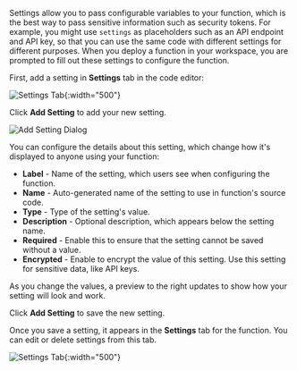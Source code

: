 <!-- usually placed under a heading called "Settings and Secrets" -->

Settings allow you to pass configurable variables to your function, which is the best way to pass sensitive information such as security tokens. For example, you might use `settings` as placeholders such as an API endpoint and API key, so that you can use the same code with different settings for different purposes. When you deploy a function in your workspace, you are prompted to fill out these settings to configure the function.

First, add a setting in **Settings** tab in the code editor:

![Settings Tab](/docs/connections/functions/images/settings-tab-empty.jpg){:width="500"}

Click **Add Setting** to add your new setting.

![Add Setting Dialog](/docs/connections/functions/images/add-setting-dialog.jpg)

You can configure the details about this setting, which change how it's displayed to anyone using your function:

- **Label** - Name of the setting, which users see when configuring the function.
- **Name** - Auto-generated name of the setting to use in function's source code.
- **Type** - Type of the setting's value.
- **Description** - Optional description, which appears below the setting name.
- **Required** - Enable this to ensure that the setting cannot be saved without a value.
- **Encrypted** - Enable to encrypt the value of this setting. Use this setting for sensitive data, like API keys.

As you change the values, a preview to the right updates to show how your setting will look and work.

Click **Add Setting** to save the new setting.

Once you save a setting, it appears in the **Settings** tab for the function. You can edit or delete settings from this tab.

![Settings Tab](/docs/connections/functions/images/settings-tab-non-empty.jpg){:width="500"}
